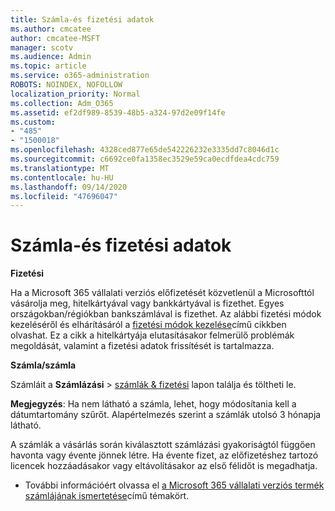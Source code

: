 ```yaml
---
title: Számla-és fizetési adatok
ms.author: cmcatee
author: cmcatee-MSFT
manager: scotv
ms.audience: Admin
ms.topic: article
ms.service: o365-administration
ROBOTS: NOINDEX, NOFOLLOW
localization_priority: Normal
ms.collection: Adm_O365
ms.assetid: ef2df989-8539-48b5-a324-97d2e09f14fe
ms.custom:
- "485"
- "1500018"
ms.openlocfilehash: 4328ced877e65de542226232e3335dd7c8046d1c
ms.sourcegitcommit: c6692ce0fa1358ec3529e59ca0ecdfdea4cdc759
ms.translationtype: MT
ms.contentlocale: hu-HU
ms.lasthandoff: 09/14/2020
ms.locfileid: "47696047"
---
```

# <a name="invoice-and-payment-information"></a>Számla-és fizetési adatok

**Fizetési**

Ha a Microsoft 365 vállalati verziós előfizetését közvetlenül a Microsofttól vásárolja meg, hitelkártyával vagy bankkártyával is fizethet.  Egyes országokban/régiókban bankszámlával is fizethet.  Az alábbi fizetési módok kezeléséről és elhárításáról a [fizetési módok kezelése](https://docs.microsoft.com/microsoft-365/commerce/billing-and-payments/manage-payment-methods)című cikkben olvashat. Ez a cikk a hitelkártyája elutasításakor felmerülő problémák megoldását, valamint a fizetési adatok frissítését is tartalmazza.

**Számla/számla**

Számláit a **Számlázási**  >  [számlák & fizetési](https://go.microsoft.com/fwlink/p/?linkid=848039) lapon találja és töltheti le.  

**Megjegyzés**: Ha nem látható a számla, lehet, hogy módosítania kell a dátumtartomány szűrőt.  Alapértelmezés szerint a számlák utolsó 3 hónapja látható.

A számlák a vásárlás során kiválasztott számlázási gyakoriságtól függően havonta vagy évente jönnek létre.  Ha évente fizet, az előfizetéshez tartozó licencek hozzáadásakor vagy eltávolításakor az első félidőt is megadhatja.

- További információért olvassa el [a Microsoft 365 vállalati verziós termék számlájának ismertetése](https://docs.microsoft.com/microsoft-365/commerce/billing-and-payments/understand-your-invoice2)című témakört.